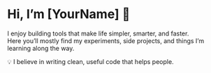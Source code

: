 # Hi, I’m [YourName] 👋  

I enjoy building tools that make life simpler, smarter, and faster.  
Here you’ll mostly find my experiments, side projects, and things I’m learning along the way.  

💡 I believe in writing clean, useful code that helps people.  
